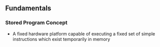 ## Fundamentals

### Stored Program Concept
- A fixed hardware platform capable of executing a fixed set of simple instructions which exist temporarily in memory